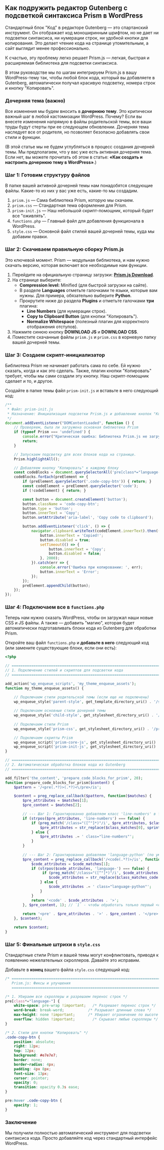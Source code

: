 ## Как подружить редактор Gutenberg с подсветкой синтаксиса Prism в WordPress

Стандартный блок "Код" в редакторе Gutenberg — это спартанский инструмент. Он отображает код моноширинным шрифтом, но не дает ни подсветки синтаксиса, ни нумерации строк, ни удобной кнопки для копирования. Это делает чтение кода на странице утомительным, а сайт выглядит менее профессионально.

К счастью, эту проблему легко решает Prism.js — легкая, быстрая и расширяемая библиотека для подсветки синтаксиса.

В этом руководстве мы по шагам интегрируем Prism.js в вашу WordPress-тему так, чтобы любой блок кода, который вы добавляете в Gutenberg, автоматически получал красивую подсветку, номера строк и кнопку "Копировать".

### Дочерняя тема (важно)

Все изменения мы будем вносить в **дочернюю тему**. Это критически важный шаг в любой кастомизации WordPress. Почему? Если вы внесете изменения напрямую в файлы родительской темы, все ваши труды будут стерты при ее следующем обновлении. Дочерняя тема наследует все от родителя, но позволяет безопасно добавлять свои стили и функции.

(В этой статье мы не будем углубляться в процесс создания дочерней темы. Мы предполагаем, что у вас уже есть активная дочерняя тема. Если нет, вы можете прочитать об этом в статье: **«Как создать и настроить дочернюю тему в WordPress»**.)

### Шаг 1: Готовим структуру файлов

В папке вашей активной дочерней темы нам понадобятся следующие файлы. Какие-то из них у вас уже есть, какие-то мы создадим.

1.  `prism.js` — Сама библиотека Prism, которую мы скачаем.
2.  `prism.css` — Стандартная тема оформления для Prism.
3.  `prism-init.js` — Наш небольшой скрипт-помощник, который будет все "оживлять".
4.  `functions.php` — Главный файл для добавления функционала в WordPress.
5.  `style.css` — Основной файл стилей вашей дочерней темы, куда мы добавим правки.

### Шаг 2: Скачиваем правильную сборку Prism.js

Это ключевой момент. Prism — модульная библиотека, и нам нужно скачать версию, которая включает все необходимые нам функции.

1.  Перейдите на официальную страницу загрузки: [**Prism.js Download**](https://prismjs.com/download.html).
2.  На странице выберите:
    *   **Compression level:** Minified (для быстрой загрузки на сайте).
    *   В разделе **Languages** отметьте галочками те языки, которые вам нужны. Для примера, обязательно выберите **Python**.
    *   Прокрутите ниже до раздела **Plugins** и отметьте галочками **три** плагина:
        *   **Line Numbers** (для нумерации строк).
        *   **Copy to Clipboard Button** (для кнопки "Копировать").
        *   **Normalize Whitespace** (полезный плагин для корректного отображения отступов).
3.  Нажмите синюю кнопку **DOWNLOAD JS** и **DOWNLOAD CSS**.
4.  Поместите скачанные файлы `prism.js` и `prism.css` в корневую папку вашей дочерней темы.

### Шаг 3: Создаем скрипт-инициализатор

Библиотека Prism не начинает работать сама по себе. Ей нужно сказать, когда и как это сделать. Также, плагин кнопки "Копировать" требует, чтобы мы сами создали эту кнопку. Наш скрипт-помощник сделает и то, и другое.

Создайте в папке темы файл `prism-init.js` и вставьте в него следующий код:

```javascript
/**
 * Файл: prism-init.js
 * Назначение: Инициализация подсветки Prism.js и добавление кнопок "Копировать".
 */
document.addEventListener("DOMContentLoaded", function () {
    // Проверяем, была ли загружена основная библиотека Prism
    if (typeof Prism === 'undefined') {
        console.error("Критическая ошибка: Библиотека Prism.js не загружена.");
        return;
    }

    // Запускаем подсветку для всех блоков кода на странице.
    Prism.highlightAll();

    // Добавляем кнопку "Копировать" к каждому блоку
    const codeBlocks = document.querySelectorAll('pre[class*="language-"]');
    codeBlocks.forEach(preElement => {
        if (preElement.querySelector('.code-copy-btn')) { return; }
        const codeElement = preElement.querySelector('code');
        if (!codeElement) { return; }

        const button = document.createElement('button');
        button.className = 'code-copy-btn';
        button.type = 'button';
        button.innerText = 'Copy';
        button.setAttribute('aria-label', 'Copy code to clipboard');

        button.addEventListener('click', () => {
            navigator.clipboard.writeText(codeElement.innerText).then(() => {
                button.innerText = 'Copied!';
                button.disabled = true;
                setTimeout(() => {
                    button.innerText = 'Copy';
                    button.disabled = false;
                }, 2000);
            }).catch(err => {
                console.error('Ошибка при копировании: ', err);
                button.innerText = 'Error';
            });
        });
        preElement.appendChild(button);
    });
});

```

### Шаг 4: Подключаем все в `functions.php`

Теперь нам нужно сказать WordPress, чтобы он загружал наши новые CSS и JS файлы. А также — добавить "магию", которая будет автоматически подготавливать блоки кода из Gutenberg для обработки Prism.

Откройте ваш файл `functions.php` и **добавьте в него** следующий код (или замените существующие блоки, если они есть):

```php
<?php

// ========================================================================
// 1. Подключение стилей и скриптов для подсветки кода
// ========================================================================

add_action('wp_enqueue_scripts', 'my_theme_enqueue_assets');
function my_theme_enqueue_assets() {

    // Подключаем стили родительской темы (если еще не подключены)
    wp_enqueue_style('parent-style', get_template_directory_uri() . '/style.css');
    
    // Подключаем основные стили дочерней темы
    wp_enqueue_style('child-style', get_stylesheet_directory_uri() . '/style.css', array('parent-style'), wp_get_theme()->get('Version'));
    
    // Подключаем стили Prism
    wp_enqueue_style('prism-css', get_stylesheet_directory_uri() . '/prism.css', array('child-style'));

    // Подключаем скрипты Prism
    wp_enqueue_script('prism-core-js', get_stylesheet_directory_uri() . '/prism.js', array(), null, true);
    wp_enqueue_script('prism-init-js', get_stylesheet_directory_uri() . '/prism-init.js', array('prism-core-js'), null, true);
}

// ========================================================================
// 2. Автоматическая обработка блоков кода из Gutenberg
// ========================================================================

add_filter('the_content', 'prepare_code_blocks_for_prism', 20);
function prepare_code_blocks_for_prism($content) {
    $pattern = '/<pre(.*?)>(.*?)<\/pre>/is';

    $content = preg_replace_callback($pattern, function($matches) {
        $pre_attributes = $matches[1];
        $pre_content = $matches[2];

        // --- Шаг 1: Гарантированно добавляем класс 'line-numbers' в тег <pre> ---
        if (strpos($pre_attributes, 'line-numbers') === false) {
            if (preg_match('/class="([^"]*)"/i', $pre_attributes, $class_matches)) {
                $pre_attributes = str_replace($class_matches[0], sprintf('class="%s line-numbers"', $class_matches[1]), $pre_attributes);
            } else {
                $pre_attributes .= ' class="line-numbers"';
            }
        }
        
        // --- Шаг 2: Гарантированно добавляем 'language-python' (по умолчанию) в тег <code> ---
        $pre_content = preg_replace_callback('/<code(.*?)>/is', function($code_matches) {
            $code_attributes = $code_matches[1];
            if (strpos($code_attributes, 'language-') === false) {
                 if (preg_match('/class="([^"]*)"/i', $code_attributes, $class_matches_code)) {
                    $code_attributes = str_replace($class_matches_code[0], sprintf('class="%s language-python"', $class_matches_code[1]), $code_attributes);
                } else {
                    $code_attributes .= ' class="language-python"';
                }
            }
            return '<code' . $code_attributes . '>';
        }, $pre_content, 1); // `1` - чтобы обработать только первый <code> внутри <pre>
        
        return '<pre' . $pre_attributes . '>' . $pre_content . '</pre>';
    }, $content);

    return $content;
}

```

### Шаг 5: Финальные штрихи в `style.css`

Стандартные стили Prism и вашей темы могут конфликтовать, приводя к появлению нежелательных скроллеров. Давайте это исправим.

Добавьте в **конец** вашего файла `style.css` следующий код:

```css
/* ========================================================================
   Prism.js: Фиксы и улучшения
   ========================================================================= */

/* 1. Убираем все скроллеры и разрешаем перенос строк */
pre[class*="language-"] {
    white-space: pre-wrap !important;   /* Разрешает перенос строк */
    word-break: break-word;           /* Разрывает длинные слова */
    max-height: none !important;      /* Убирает ограничение по высоте от родительской темы */
    overflow: hidden !important;        /* Скрывает любые скроллеры */
}

/* 2. Стили для кнопки "Копировать" */
.code-copy-btn {
    position: absolute;
    right: 12px;
    top: 12px;
    background: #e7e7e7;
    border: none;
    border-radius: 4px;
    padding: 4px 8px;
    font-size: 13px;
    cursor: pointer;
    opacity: 0;
    transition: opacity 0.3s ease;
}

pre:hover .code-copy-btn {
    opacity: 1;
}
```

### Заключение

Мы получили полностью автоматический инструмент для подсветки синтаксиса кода. Просто добавляйте код через стандартный интерфейс WordPress.